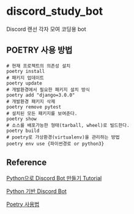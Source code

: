 # discord_study_bot
Discord 랜선 각자 모여 코딩용 bot

## POETRY 사용 방법
```
# 현재 프로젝트의 의존성 설치
poetry install
# 패키지 업데이트
poetry update
# 개발환경에서 필요한 패키지 설치 방식
poetry add "django=3.0.0"
# 개발환경 패키지 삭제
poetry remove pytest
# 설치된 모든 패키지를 보여준다.
poetry show
# 소스를 배포가능한 형태(tarball, wheel)로 빌드한다.
poetry build
# poetry로 가상환경(virtualenv)을 관리하는 방법
poetry env use {파이썬경로 or python3}
```

## Reference
[Python으로 Discord Bot 만들기 Tutorial](https://realpython.com/how-to-make-a-discord-bot-python/)

[Python 기반 Discord Bot](https://github.com/team-play-together/together-bot)

[Poetry 사용법](https://velog.io/@hj8853/Poetry%EB%A5%BC-%EC%82%AC%EC%9A%A9%ED%95%98%EC%97%AC-%EA%B0%80%EC%83%81%ED%99%98%EA%B2%BD-%EB%A7%8C%EB%93%A4%EA%B8%B0)